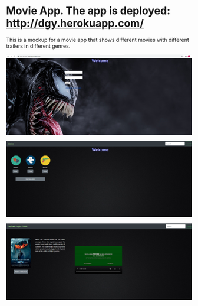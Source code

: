 # Movie App. The app is deployed: http://dgy.herokuapp.com/

This is a mockup for a movie app that shows different movies with different trailers in different genres.

![Screenshot](https://github.com/danielashrafk/movie-app/blob/main/public/movie%20-%201.png)

![Screenshot](https://github.com/danielashrafk/movie-app/blob/main/public/movie%202.png)

![Screenshot](https://github.com/danielashrafk/movie-app/blob/main/public/movie%203.png)
